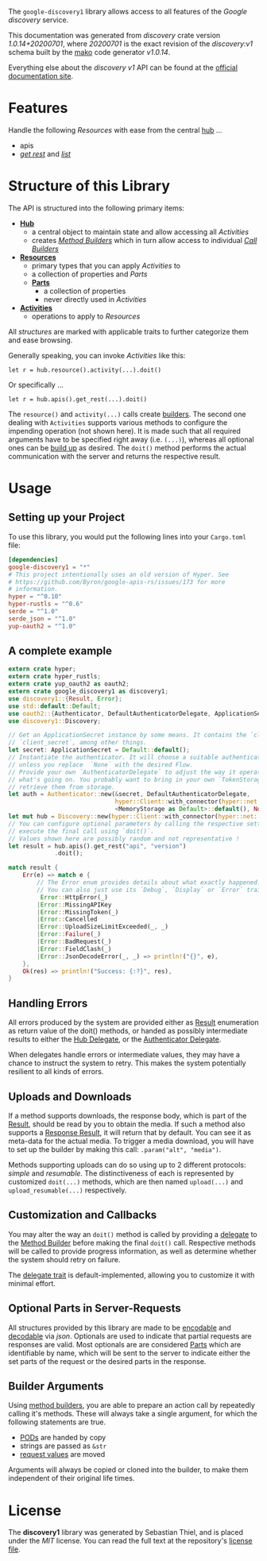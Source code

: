 <!---
DO NOT EDIT !
This file was generated automatically from 'src/mako/api/README.md.mako'
DO NOT EDIT !
-->
The `google-discovery1` library allows access to all features of the *Google discovery* service.

This documentation was generated from *discovery* crate version *1.0.14+20200701*, where *20200701* is the exact revision of the *discovery:v1* schema built by the [mako](http://www.makotemplates.org/) code generator *v1.0.14*.

Everything else about the *discovery* *v1* API can be found at the
[official documentation site](https://developers.google.com/discovery/).
# Features

Handle the following *Resources* with ease from the central [hub](https://docs.rs/google-discovery1/1.0.14+20200701/google_discovery1/struct.Discovery.html) ... 

* apis
 * [*get rest*](https://docs.rs/google-discovery1/1.0.14+20200701/google_discovery1/struct.ApiGetRestCall.html) and [*list*](https://docs.rs/google-discovery1/1.0.14+20200701/google_discovery1/struct.ApiListCall.html)




# Structure of this Library

The API is structured into the following primary items:

* **[Hub](https://docs.rs/google-discovery1/1.0.14+20200701/google_discovery1/struct.Discovery.html)**
    * a central object to maintain state and allow accessing all *Activities*
    * creates [*Method Builders*](https://docs.rs/google-discovery1/1.0.14+20200701/google_discovery1/trait.MethodsBuilder.html) which in turn
      allow access to individual [*Call Builders*](https://docs.rs/google-discovery1/1.0.14+20200701/google_discovery1/trait.CallBuilder.html)
* **[Resources](https://docs.rs/google-discovery1/1.0.14+20200701/google_discovery1/trait.Resource.html)**
    * primary types that you can apply *Activities* to
    * a collection of properties and *Parts*
    * **[Parts](https://docs.rs/google-discovery1/1.0.14+20200701/google_discovery1/trait.Part.html)**
        * a collection of properties
        * never directly used in *Activities*
* **[Activities](https://docs.rs/google-discovery1/1.0.14+20200701/google_discovery1/trait.CallBuilder.html)**
    * operations to apply to *Resources*

All *structures* are marked with applicable traits to further categorize them and ease browsing.

Generally speaking, you can invoke *Activities* like this:

```Rust,ignore
let r = hub.resource().activity(...).doit()
```

Or specifically ...

```ignore
let r = hub.apis().get_rest(...).doit()
```

The `resource()` and `activity(...)` calls create [builders][builder-pattern]. The second one dealing with `Activities` 
supports various methods to configure the impending operation (not shown here). It is made such that all required arguments have to be 
specified right away (i.e. `(...)`), whereas all optional ones can be [build up][builder-pattern] as desired.
The `doit()` method performs the actual communication with the server and returns the respective result.

# Usage

## Setting up your Project

To use this library, you would put the following lines into your `Cargo.toml` file:

```toml
[dependencies]
google-discovery1 = "*"
# This project intentionally uses an old version of Hyper. See
# https://github.com/Byron/google-apis-rs/issues/173 for more
# information.
hyper = "^0.10"
hyper-rustls = "^0.6"
serde = "^1.0"
serde_json = "^1.0"
yup-oauth2 = "^1.0"
```

## A complete example

```Rust
extern crate hyper;
extern crate hyper_rustls;
extern crate yup_oauth2 as oauth2;
extern crate google_discovery1 as discovery1;
use discovery1::{Result, Error};
use std::default::Default;
use oauth2::{Authenticator, DefaultAuthenticatorDelegate, ApplicationSecret, MemoryStorage};
use discovery1::Discovery;

// Get an ApplicationSecret instance by some means. It contains the `client_id` and 
// `client_secret`, among other things.
let secret: ApplicationSecret = Default::default();
// Instantiate the authenticator. It will choose a suitable authentication flow for you, 
// unless you replace  `None` with the desired Flow.
// Provide your own `AuthenticatorDelegate` to adjust the way it operates and get feedback about 
// what's going on. You probably want to bring in your own `TokenStorage` to persist tokens and
// retrieve them from storage.
let auth = Authenticator::new(&secret, DefaultAuthenticatorDelegate,
                              hyper::Client::with_connector(hyper::net::HttpsConnector::new(hyper_rustls::TlsClient::new())),
                              <MemoryStorage as Default>::default(), None);
let mut hub = Discovery::new(hyper::Client::with_connector(hyper::net::HttpsConnector::new(hyper_rustls::TlsClient::new())), auth);
// You can configure optional parameters by calling the respective setters at will, and
// execute the final call using `doit()`.
// Values shown here are possibly random and not representative !
let result = hub.apis().get_rest("api", "version")
             .doit();

match result {
    Err(e) => match e {
        // The Error enum provides details about what exactly happened.
        // You can also just use its `Debug`, `Display` or `Error` traits
         Error::HttpError(_)
        |Error::MissingAPIKey
        |Error::MissingToken(_)
        |Error::Cancelled
        |Error::UploadSizeLimitExceeded(_, _)
        |Error::Failure(_)
        |Error::BadRequest(_)
        |Error::FieldClash(_)
        |Error::JsonDecodeError(_, _) => println!("{}", e),
    },
    Ok(res) => println!("Success: {:?}", res),
}

```
## Handling Errors

All errors produced by the system are provided either as [Result](https://docs.rs/google-discovery1/1.0.14+20200701/google_discovery1/enum.Result.html) enumeration as return value of 
the doit() methods, or handed as possibly intermediate results to either the 
[Hub Delegate](https://docs.rs/google-discovery1/1.0.14+20200701/google_discovery1/trait.Delegate.html), or the [Authenticator Delegate](https://docs.rs/yup-oauth2/*/yup_oauth2/trait.AuthenticatorDelegate.html).

When delegates handle errors or intermediate values, they may have a chance to instruct the system to retry. This 
makes the system potentially resilient to all kinds of errors.

## Uploads and Downloads
If a method supports downloads, the response body, which is part of the [Result](https://docs.rs/google-discovery1/1.0.14+20200701/google_discovery1/enum.Result.html), should be
read by you to obtain the media.
If such a method also supports a [Response Result](https://docs.rs/google-discovery1/1.0.14+20200701/google_discovery1/trait.ResponseResult.html), it will return that by default.
You can see it as meta-data for the actual media. To trigger a media download, you will have to set up the builder by making
this call: `.param("alt", "media")`.

Methods supporting uploads can do so using up to 2 different protocols: 
*simple* and *resumable*. The distinctiveness of each is represented by customized 
`doit(...)` methods, which are then named `upload(...)` and `upload_resumable(...)` respectively.

## Customization and Callbacks

You may alter the way an `doit()` method is called by providing a [delegate](https://docs.rs/google-discovery1/1.0.14+20200701/google_discovery1/trait.Delegate.html) to the 
[Method Builder](https://docs.rs/google-discovery1/1.0.14+20200701/google_discovery1/trait.CallBuilder.html) before making the final `doit()` call. 
Respective methods will be called to provide progress information, as well as determine whether the system should 
retry on failure.

The [delegate trait](https://docs.rs/google-discovery1/1.0.14+20200701/google_discovery1/trait.Delegate.html) is default-implemented, allowing you to customize it with minimal effort.

## Optional Parts in Server-Requests

All structures provided by this library are made to be [encodable](https://docs.rs/google-discovery1/1.0.14+20200701/google_discovery1/trait.RequestValue.html) and 
[decodable](https://docs.rs/google-discovery1/1.0.14+20200701/google_discovery1/trait.ResponseResult.html) via *json*. Optionals are used to indicate that partial requests are responses 
are valid.
Most optionals are are considered [Parts](https://docs.rs/google-discovery1/1.0.14+20200701/google_discovery1/trait.Part.html) which are identifiable by name, which will be sent to 
the server to indicate either the set parts of the request or the desired parts in the response.

## Builder Arguments

Using [method builders](https://docs.rs/google-discovery1/1.0.14+20200701/google_discovery1/trait.CallBuilder.html), you are able to prepare an action call by repeatedly calling it's methods.
These will always take a single argument, for which the following statements are true.

* [PODs][wiki-pod] are handed by copy
* strings are passed as `&str`
* [request values](https://docs.rs/google-discovery1/1.0.14+20200701/google_discovery1/trait.RequestValue.html) are moved

Arguments will always be copied or cloned into the builder, to make them independent of their original life times.

[wiki-pod]: http://en.wikipedia.org/wiki/Plain_old_data_structure
[builder-pattern]: http://en.wikipedia.org/wiki/Builder_pattern
[google-go-api]: https://github.com/google/google-api-go-client

# License
The **discovery1** library was generated by Sebastian Thiel, and is placed 
under the *MIT* license.
You can read the full text at the repository's [license file][repo-license].

[repo-license]: https://github.com/Byron/google-apis-rsblob/master/LICENSE.md
